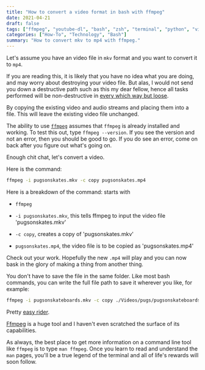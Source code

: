 ```yaml
---
title: "How to convert a video format in bash with ffmpeg"
date: 2021-04-21
draft: false
tags: ["ffmpeg", "youtube-dl", "bash", "zsh", "terminal", "python", "video", "convert", "mkv", "mp4", "step-by-step"]
categories: ["How-To", "Technology", "Bash"]
summary: "How to convert mkv to mp4 with ffmpeg."
---
```


Let's assume you have an video file in `mkv` format and you want to convert it to `mp4`.

If you are reading this, it is likely that you have no idea what you are doing, and may worry about destroying your video file. But alas, I would not send you down a destructive path such as this my dear fellow, hence all tasks performed will be non-destructive in [every which way but loose](https://www.imdb.com/title/tt0077523/).

By copying the existing video and audio streams and placing them into a file. This will leave the existing video file unchanged. 

 The ability to use [`ffmpeg`](https://ffmpeg.org/) assumes that `ffmpeg` is already installed and working. To test this out, type `ffmpeg --version`. If you see the version and not an error, then you should be good to go. If you do see an error, come on back after you figure out what's going on.

Enough chit chat, let's convert a video.

Here is the command:
```bash
ffmpeg -i pugsonskates.mkv -c copy pugsonskates.mp4 
```

Here is a breakdown of the command:
starts with 
- `ffmpeg` 

- `-i pugsonskates.mkv`, this  tells ffmpeg to input the video file 'pugsonskates.mkv'

- `-c copy`, creates a copy of 'pugsonskates.mkv'

- `pugsonskates.mp4`, the video file is to be copied as 'pugsonskates.mp4'

Check out your work. Hopefully the new `.mp4` will play and you can now bask in the glory of making a thing from another thing.

You don't have to save the file in the same folder. Like most bash commands, you can write the full file path to save it wherever you like, for example:

```bash
ffmpeg -i pugsonskateboards.mkv -c copy ./Videos/pugs/pugsonskateboards.mp4
```

Pretty [easy rider](https://www.imdb.com/title/tt0064276/).

[Ffmpeg](https://ffmpeg.org/) is a huge tool and I haven't even scratched the surface of its capabilities. 

As always, the best place to get more information on a command line tool like `ffmpeg` is to type `man ffmpeg`.
Once you learn to read and understand the `man` pages, you'll be a true legend of the terminal and all of life's rewards will soon follow.
